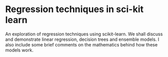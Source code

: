 # Regression techniques in sci-kit learn
An exploration of regression techniques using scikit-learn. We shall discuss and demonstrate linear regression, decision trees and ensemble models. I also include some brief comments on the mathematics behind how these models work.
